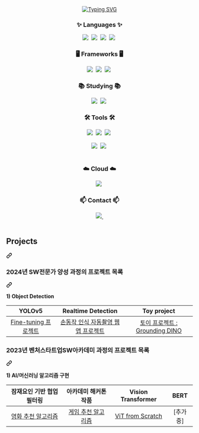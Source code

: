 <!--타이틀 부분-->
<div align="center">
  <a href="https://git.io/typing-svg" rel="nofollow"><img src="https://readme-typing-svg.demolab.com?font=Fira+Code&pause=1000&color=000000&random=false&width=435&lines=Hello+world%2C+Welcome+to+WONJIN's+GITHUB!" alt="Typing SVG" style="max-width: 100%;"></a>
</div>

<!--내용 부분-->
<h3 align="center">✨ Languages ✨</h3>
<div align="center">
  <img src="https://img.shields.io/badge/c-A8B9CC.svg?style=for-the-badge&logo=c&logoColor=white" />&nbsp
  <img src="https://img.shields.io/badge/c++-00599C.svg?style=for-the-badge&logo=c%2B%2B&logoColor=white" />&nbsp
  <img src="https://img.shields.io/badge/python-3776AB.svg?style=for-the-badge&logo=python&logoColor=white" />&nbsp
  <img src="https://img.shields.io/badge/java-007396.svg?style=for-the-badge&logo=java&logoColor=white" />&nbsp
</div>

<h3 align="center">🖥️ Frameworks 🖥️</h3>
<div align="center">
  <img src="https://img.shields.io/badge/fastapi-009688.svg?style=for-the-badge&logo=fastapi&logoColor=white" />&nbsp
  <img src="https://img.shields.io/badge/svelte-FF3E00.svg?style=for-the-badge&logo=svelte&logoColor=white" />&nbsp
  <img src="https://img.shields.io/badge/diffusers-777BB4.svg?style=for-the-badge&logo=pytorch&logoColor=white" />&nbsp
</div>

<h3 align="center">📚 Studying 📚</h3>
<div align="center">
  <img src="https://img.shields.io/badge/C-A8B9CC.svg?style=for-the-badge&logo=c&logoColor=white" />&nbsp
  <img src="https://img.shields.io/badge/C++-00599C.svg?style=for-the-badge&logo=c%2B%2B&logoColor=white" />&nbsp
</div>

<h3 align="center">🛠 Tools 🛠</h3>
<div align="center">
  <img src="https://img.shields.io/badge/git-F05033.svg?style=for-the-badge&logo=git&logoColor=white" />&nbsp
  <img src="https://img.shields.io/badge/github-181717.svg?style=for-the-badge&logo=github&logoColor=white" />&nbsp
  <img src="https://img.shields.io/badge/Notion-F3F3F3.svg?style=for-the-badge&logo=notion&logoColor=black" />&nbsp
</div>

<br>

<div align="center">
  <img src="https://img.shields.io/badge/VSCode-2C2C32.svg?style=for-the-badge&logo=visual-studio-code&logoColor=22ABF3" />&nbsp
  <img src="https://img.shields.io/badge/Colab-2C2C32.svg?style=for-the-badge&logo=googlecolab&logoColor=F9AB00" />&nbsp
</div>

<br>

<h3 align="center">☁️ Cloud ☁️</h3>
<div align="center">
  <img src="https://img.shields.io/badge/AWS-232F3E.svg?style=for-the-badge&logo=amazon-aws&logoColor=white" />&nbsp
</div>

<h3 align="center">📫 Contact 📫</h3>
<div align="center">
  <a href="mailto:onejin123@naver.com">
    <img src="https://img.shields.io/badge/onejin123@naver.com-03C75A?style=for-the-badge&logo=naver&logoColor=white"/>&nbsp
  </a>
</div>

<br>

<div dir="auto">
  <div class="markdown-heading" dir="auto"><h2 class="heading-element" dir="auto">Projects</h2><a id="user-content-projects" class="anchor" aria-label="Permalink: Projects" href="#projects"><svg class="octicon octicon-link" viewBox="0 0 16 16" version="1.1" width="16" height="16" aria-hidden="true"><path d="m7.775 3.275 1.25-1.25a3.5 3.5 0 1 1 4.95 4.95l-2.5 2.5a3.5 3.5 0 0 1-4.95 0 .751.751 0 0 1 .018-1.042.751.751 0 0 1 1.042-.018 1.998 1.998 0 0 0 2.83 0l2.5-2.5a2.002 2.002 0 0 0-2.83-2.83l-1.25 1.25a.751.751 0 0 1-1.042-.018.751.751 0 0 1-.018-1.042Zm-4.69 9.64a1.998 1.998 0 0 0 2.83 0l1.25-1.25a.751.751 0 0 1 1.042.018.751.751 0 0 1 .018 1.042l-1.25 1.25a3.5 3.5 0 1 1-4.95-4.95l2.5-2.5a3.5 3.5 0 0 1 4.95 0 .751.751 0 0 1-.018 1.042.751.751 0 0 1-1.042.018 1.998 1.998 0 0 0-2.83 0l-2.5 2.5a1.998 1.998 0 0 0 0 2.83Z"></path></svg></a></div>
  <div class="markdown-heading" dir="auto"><h3 class="heading-element" dir="auto">2024년 SW전문가 양성 과정의 프로젝트 목록</h3><a id="user-content-2024년-sw전문가-양성-과정의-프로젝트-목록" class="anchor" aria-label="Permalink: 2024년 SW전문가 양성 과정의 프로젝트 목록" href="#2024년-sw전문가-양성-과정의-프로젝트-목록"><svg class="octicon octicon-link" viewBox="0 0 16 16" version="1.1" width="16" height="16" aria-hidden="true"><path d="m7.775 3.275 1.25-1.25a3.5 3.5 0 1 1 4.95 4.95l-2.5 2.5a3.5 3.5 0 0 1-4.95 0 .751.751 0 0 1 .018-1.042.751.751 0 0 1 1.042-.018 1.998 1.998 0 0 0 2.83 0l2.5-2.5a2.002 2.002 0 0 0-2.83-2.83l-1.25 1.25a.751.751 0 0 1-1.042-.018.751.751 0 0 1-.018-1.042Zm-4.69 9.64a1.998 1.998 0 0 0 2.83 0l1.25-1.25a.751.751 0 0 1 1.042.018.751.751 0 0 1 .018 1.042l-1.25 1.25a3.5 3.5 0 1 1-4.95-4.95l2.5-2.5a3.5 3.5 0 0 1 4.95 0 .751.751 0 0 1-.018 1.042.751.751 0 0 1-1.042.018 1.998 1.998 0 0 0-2.83 0l-2.5 2.5a1.998 1.998 0 0 0 0 2.83Z"></path></svg></a></div>
<p dir="auto"><strong>1) Object Detection</strong> <br></p>
<table>
<thead>
<tr>
<th align="center">YOLOv5</th>
<th align="center">Realtime Detection</th>
<th align="center">Toy project</th>
</tr>
</thead>
<tbody>
<tr>
<td align="center"><a href="https://github.com/kingodjerry/YOLOv5projects">Fine-tuning 프로젝트</a></td>
<td align="center"><a href="https://github.com/kingodjerry/auto_camera">손동작 인식 자동촬영 웹앱 프로젝트</a></td>
<td align="center"><a href="https://github.com/kingodjerry/grounding_dino">토이 프로젝트 : Grounding DINO</a></td>
</tr>
</tbody>
</table>
  <div class="markdown-heading" dir="auto"><h3 class="heading-element" dir="auto">2023년 벤처스타트업SW아카데미 과정의 프로젝트 목록</h3><a id="user-content-2023년-벤처스타트업sw아카데미-과정의-프로젝트-목록" class="anchor" aria-label="Permalink: 2023년 벤처스타트업SW아카데미 과정의 프로젝트 목록" href="#2023년-벤처스타트업sw아카데미-과정의-프로젝트-목록"><svg class="octicon octicon-link" viewBox="0 0 16 16" version="1.1" width="16" height="16" aria-hidden="true"><path d="m7.775 3.275 1.25-1.25a3.5 3.5 0 1 1 4.95 4.95l-2.5 2.5a3.5 3.5 0 0 1-4.95 0 .751.751 0 0 1 .018-1.042.751.751 0 0 1 1.042-.018 1.998 1.998 0 0 0 2.83 0l2.5-2.5a2.002 2.002 0 0 0-2.83-2.83l-1.25 1.25a.751.751 0 0 1-1.042-.018.751.751 0 0 1-.018-1.042Zm-4.69 9.64a1.998 1.998 0 0 0 2.83 0l1.25-1.25a.751.751 0 0 1 1.042.018.751.751 0 0 1 .018 1.042l-1.25 1.25a3.5 3.5 0 1 1-4.95-4.95l2.5-2.5a3.5 3.5 0 0 1 4.95 0 .751.751 0 0 1-.018 1.042.751.751 0 0 1-1.042.018 1.998 1.998 0 0 0-2.83 0l-2.5 2.5a1.998 1.998 0 0 0 0 2.83Z"></path></svg></a></div>
<p dir="auto"><strong>1) AI/머신러닝 알고리즘 구현</strong> <br></p>
<table>
<thead>
<tr>
<th align="center">잠재요인 기반 협업 필터링</th>
<th align="center">아카데미 해커톤 작품</th>
<th align="center">Vision Transformer</th>
<th align="center">BERT</th>
</tr>
</thead>
<tbody>
<tr>
<td align="center"><a href="https://github.com/kingodjerry/recommand_movie">영화 추천 알고리즘</a></td>
<td align="center"><a href="https://github.com/kingodjerry/23_hackathon">게임 추천 알고리즘</a></td>
<td align="center"><a href="https://github.com/kingodjerry/vision_transformer">ViT from Scratch</a></td>
<td align="center">[추가중]</td>
</tr>
</tbody>
</table>
</div>
